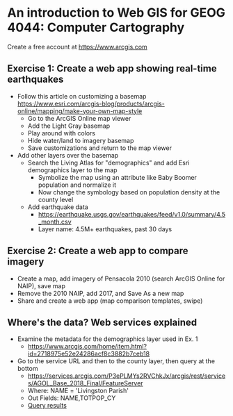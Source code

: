 # An introduction to Web GIS for GEOG 4044: Computer Cartography  

Create a free account at https://www.arcgis.com  

## Exercise 1: Create a web app showing real-time earthquakes
- Follow this article on customizing a basemap https://www.esri.com/arcgis-blog/products/arcgis-online/mapping/make-your-own-map-style
  - Go to the ArcGIS Online map viewer
  - Add the Light Gray basemap
  - Play around with colors
  - Hide water/land to imagery basemap
  - Save customizations and return to the map viewer
- Add other layers over the basemap
  - Search the Living Atlas for "demographics" and add Esri demographics layer to the map
    - Symbolize the map using an attribute like Baby Boomer population and normalize it
    - Now change the symbology based on population density at the county level
  - Add earthquake data
    - https://earthquake.usgs.gov/earthquakes/feed/v1.0/summary/4.5_month.csv
    - Layer name: 4.5M+ earthquakes, past 30 days
    
## Exercise 2: Create a web app to compare imagery
- Create a map, add imagery of Pensacola 2010 (search ArcGIS Online for NAIP), save map
- Remove the 2010 NAIP, add 2017, and Save As a new map
- Share and create a web app (map comparison templates, swipe)

## Where's the data? Web services explained
- Examine the metadata for the demographics layer used in Ex. 1
  - https://www.arcgis.com/home/item.html?id=2718975e52e24286acf8c3882b7ceb18
- Go to the service URL and then to the county layer, then query at the bottom
  - https://services.arcgis.com/P3ePLMYs2RVChkJx/arcgis/rest/services/AGOL_Base_2018_Final/FeatureServer
  - Where: NAME = 'Livingston Parish'
  - Out Fields: NAME,TOTPOP_CY
  - [Query results](https://services.arcgis.com/P3ePLMYs2RVChkJx/ArcGIS/rest/services/AGOL_Base_2018_Final/FeatureServer/2/query?where=NAME+%3D+%27Livingston+Parish%27&objectIds=&time=&geometry=&geometryType=esriGeometryEnvelope&inSR=&spatialRel=esriSpatialRelIntersects&resultType=none&distance=0.0&units=esriSRUnit_Meter&returnGeodetic=false&outFields=NAME%2CTOTPOP_CY&returnGeometry=true&returnCentroid=false&featureEncoding=esriDefault&multipatchOption=xyFootprint&maxAllowableOffset=&geometryPrecision=&outSR=&datumTransformation=&applyVCSProjection=false&returnIdsOnly=false&returnUniqueIdsOnly=false&returnCountOnly=false&returnExtentOnly=false&returnQueryGeometry=false&returnDistinctValues=false&cacheHint=false&orderByFields=&groupByFieldsForStatistics=&outStatistics=&having=&resultOffset=&resultRecordCount=&returnZ=false&returnM=false&returnExceededLimitFeatures=true&quantizationParameters=&sqlFormat=none&f=pjson&token=)
